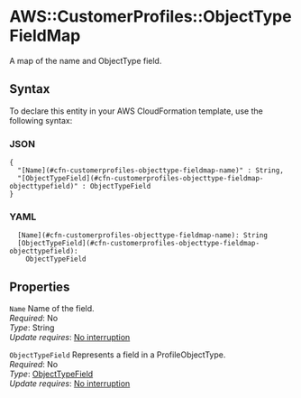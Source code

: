 # AWS::CustomerProfiles::ObjectType FieldMap<a name="aws-properties-customerprofiles-objecttype-fieldmap"></a>

A map of the name and ObjectType field\.

## Syntax<a name="aws-properties-customerprofiles-objecttype-fieldmap-syntax"></a>

To declare this entity in your AWS CloudFormation template, use the following syntax:

### JSON<a name="aws-properties-customerprofiles-objecttype-fieldmap-syntax.json"></a>

```
{
  "[Name](#cfn-customerprofiles-objecttype-fieldmap-name)" : String,
  "[ObjectTypeField](#cfn-customerprofiles-objecttype-fieldmap-objecttypefield)" : ObjectTypeField
}
```

### YAML<a name="aws-properties-customerprofiles-objecttype-fieldmap-syntax.yaml"></a>

```
  [Name](#cfn-customerprofiles-objecttype-fieldmap-name): String
  [ObjectTypeField](#cfn-customerprofiles-objecttype-fieldmap-objecttypefield): 
    ObjectTypeField
```

## Properties<a name="aws-properties-customerprofiles-objecttype-fieldmap-properties"></a>

`Name`  <a name="cfn-customerprofiles-objecttype-fieldmap-name"></a>
Name of the field\.  
*Required*: No  
*Type*: String  
*Update requires*: [No interruption](https://docs.aws.amazon.com/AWSCloudFormation/latest/UserGuide/using-cfn-updating-stacks-update-behaviors.html#update-no-interrupt)

`ObjectTypeField`  <a name="cfn-customerprofiles-objecttype-fieldmap-objecttypefield"></a>
Represents a field in a ProfileObjectType\.  
*Required*: No  
*Type*: [ObjectTypeField](aws-properties-customerprofiles-objecttype-objecttypefield.md)  
*Update requires*: [No interruption](https://docs.aws.amazon.com/AWSCloudFormation/latest/UserGuide/using-cfn-updating-stacks-update-behaviors.html#update-no-interrupt)